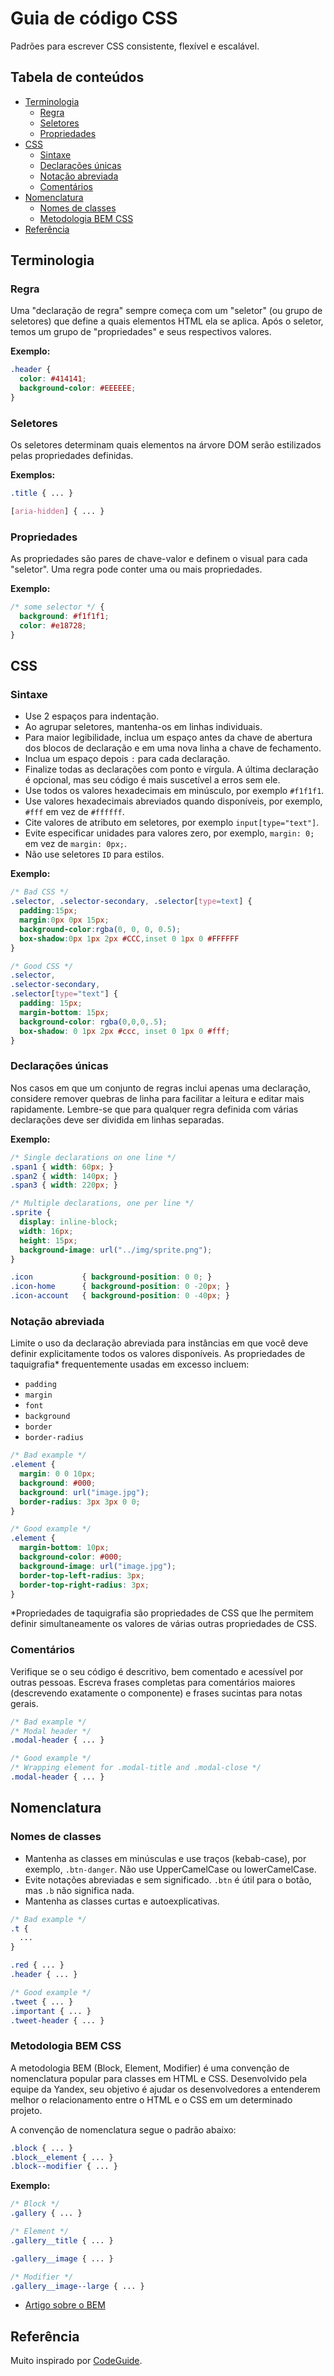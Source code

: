 # Guia de código CSS

Padrões para escrever CSS consistente, flexível e escalável.

## Tabela de conteúdos

- [Terminologia](#terminologia)
  - [Regra](#regra)
  - [Seletores](#seletores)
  - [Propriedades](#propriedades)
- [CSS](#css)
  - [Sintaxe](#sintaxe)
  - [Declarações únicas](#declarações-únicas)
  - [Notação abreviada](#notação-abreviada)
  - [Comentários](#comentários)
- [Nomenclatura](#nomenclatura)
  - [Nomes de classes](#nomes-de-classes)
  - [Metodologia BEM CSS](#metodologia-bem-css)
- [Referência](#referência)

## Terminologia

### Regra

Uma "declaração de regra" sempre começa com um "seletor" (ou grupo de seletores) que define a quais elementos HTML ela se aplica. Após o seletor, temos um grupo de "propriedades" e seus respectivos valores.

**Exemplo:**

```css
.header {
  color: #414141;               
  background-color: #EEEEEE;   
}
```

### Seletores

Os seletores determinam quais elementos na árvore DOM serão estilizados pelas propriedades definidas.

**Exemplos:**

```css
.title { ... }

[aria-hidden] { ... }
```

### Propriedades

As propriedades são pares de chave-valor e definem o visual para cada "seletor". Uma regra pode conter uma ou mais propriedades.

**Exemplo:**

```css
/* some selector */ {
  background: #f1f1f1;
  color: #e18728;
}
```

## CSS

### Sintaxe

- Use 2 espaços para indentação.
- Ao agrupar seletores, mantenha-os em linhas individuais.
- Para maior legibilidade, inclua um espaço antes da chave de abertura dos blocos de declaração e em uma nova linha a chave de fechamento.
- Inclua um espaço depois `:` para cada declaração.
- Finalize todas as declarações com ponto e vírgula. A última declaração é opcional, mas seu código é mais suscetível a erros sem ele.
- Use todos os valores hexadecimais em minúsculo, por exemplo `#f1f1f1`.
- Use valores hexadecimais abreviados quando disponíveis, por exemplo, `#fff` em vez de `#ffffff`.
- Cite valores de atributo em seletores, por exemplo `input[type="text"]`.
- Evite especificar unidades para valores zero, por exemplo, `margin: 0;` em vez de `margin: 0px;`.
- Não use seletores `ID` para estilos.

**Exemplo:**

```css
/* Bad CSS */
.selector, .selector-secondary, .selector[type=text] {
  padding:15px;
  margin:0px 0px 15px;
  background-color:rgba(0, 0, 0, 0.5);
  box-shadow:0px 1px 2px #CCC,inset 0 1px 0 #FFFFFF
}

/* Good CSS */
.selector,
.selector-secondary,
.selector[type="text"] {
  padding: 15px;
  margin-bottom: 15px;
  background-color: rgba(0,0,0,.5);
  box-shadow: 0 1px 2px #ccc, inset 0 1px 0 #fff;
}
```

### Declarações únicas

Nos casos em que um conjunto de regras inclui apenas uma declaração, considere remover quebras de linha para facilitar a leitura e editar mais rapidamente. Lembre-se que para qualquer regra definida com várias declarações deve ser dividida em linhas separadas.

**Exemplo:**

```css
/* Single declarations on one line */
.span1 { width: 60px; }
.span2 { width: 140px; }
.span3 { width: 220px; }

/* Multiple declarations, one per line */
.sprite {
  display: inline-block;
  width: 16px;
  height: 15px;
  background-image: url("../img/sprite.png");
}

.icon           { background-position: 0 0; }
.icon-home      { background-position: 0 -20px; }
.icon-account   { background-position: 0 -40px; }
```

### Notação abreviada

Limite o uso da declaração abreviada para instâncias em que você deve definir explicitamente todos os valores disponíveis. As propriedades de taquigrafia* frequentemente usadas em excesso incluem:

- `padding`
- `margin`
- `font`
- `background`
- `border`
- `border-radius`

```css
/* Bad example */
.element {
  margin: 0 0 10px;
  background: #000;
  background: url("image.jpg");
  border-radius: 3px 3px 0 0;
}

/* Good example */
.element {
  margin-bottom: 10px;
  background-color: #000;
  background-image: url("image.jpg");
  border-top-left-radius: 3px;
  border-top-right-radius: 3px;
}
```

*Propriedades de taquigrafia são propriedades de CSS que lhe permitem definir simultaneamente os valores de várias outras propriedades de CSS.

### Comentários

Verifique se o seu código é descritivo, bem comentado e acessível por outras pessoas. Escreva frases completas para comentários maiores (descrevendo exatamente o componente) e frases sucintas para notas gerais.

```css
/* Bad example */
/* Modal header */
.modal-header { ... }

/* Good example */
/* Wrapping element for .modal-title and .modal-close */
.modal-header { ... }
```

## Nomenclatura

### Nomes de classes

- Mantenha as classes em minúsculas e use traços (kebab-case), por exemplo, `.btn-danger`. Não use UpperCamelCase ou lowerCamelCase.
- Evite notações abreviadas e sem significado. `.btn` é útil para o botão, mas `.b` não significa nada.
- Mantenha as classes curtas e autoexplicativas.

```css
/* Bad example */
.t {
  ...
}

.red { ... }
.header { ... }

/* Good example */
.tweet { ... }
.important { ... }
.tweet-header { ... }
```

### Metodologia BEM CSS

A metodologia BEM (Block, Element, Modifier) é uma convenção de nomenclatura popular para classes em HTML e CSS. Desenvolvido pela equipe da Yandex, seu objetivo é ajudar os desenvolvedores a entenderem melhor o relacionamento entre o HTML e o CSS em um determinado projeto.

A convenção de nomenclatura segue o padrão abaixo:

```css
.block { ... }
.block__element { ... }
.block--modifier { ... }
```

**Exemplo:**

```css
/* Block */
.gallery { ... }

/* Element */
.gallery__title { ... }

.gallery__image { ... }

/* Modifier */
.gallery__image--large { ... }
```

- [Artigo sobre o BEM](https://css-tricks.com/bem-101/)

## Referência

Muito inspirado por [CodeGuide](https://codeguide.co/#css-syntax).
